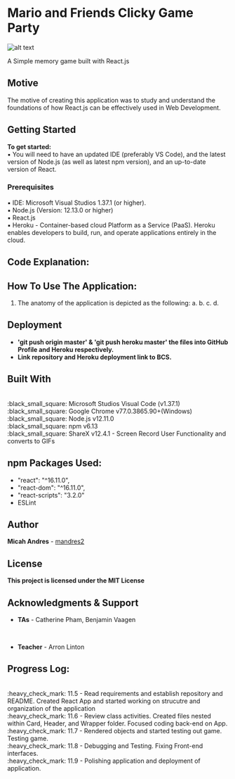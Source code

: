 # Mario and Friends Clicky Game Party

![alt text]('link')

A Simple memory game built with React.js

## Motive

The motive of creating this application was to study and understand the foundations of how React.js can be effectively used in Web Development.

## Getting Started

<b>To get started:</b>
<br>
:black_small_square: You will need to have an updated IDE (preferably VS Code), and the latest version of Node.js (as well as latest npm version), and an up-to-date version of React.

### Prerequisites

:black_small_square: IDE: Microsoft Visual Studios 1.37.1 (or higher).
<br>
:black_small_square: Node.js (Version: 12.13.0 or higher)
<br>
:black_small_square: React.js
<br>
:black_small_square: Heroku - Container-based cloud Platform as a Service (PaaS). Heroku enables developers to build, run, and operate applications entirely in the cloud.


## Code Explanation:

## How To Use The Application:

1. The anatomy of the application is depicted as the following:
   a.
   b.
   c.
   d.

## Deployment

- <b> 'git push origin master' & 'git push heroku master' the files into GitHub Profile and Heroku respectively.</b>
- <b> Link repository and Heroku deployment link to BCS.</b>

## Built With

<br>
:black_small_square: Microsoft Studios Visual Code (v1.37.1)
<br>
:black_small_square: Google Chrome v77.0.3865.90+(Windows)
<br>
:black_small_square: Node.js v12.11.0
<br>
:black_small_square: npm v6.13
<br>
:black_small_square: ShareX v12.4.1 - Screen Record User Functionality and converts to GIFs

## npm Packages Used:

* "react": "^16.11.0",
* "react-dom": "^16.11.0",
* "react-scripts": "3.2.0"
* ESLint

## Author

**Micah Andres** - [mandres2](https://github.com/mandres2)

## License

<b>This project is licensed under the MIT License</b>

## Acknowledgments & Support

- <b>TAs</b> - Catherine Pham, Benjamin Vaagen

<br>

- <b>Teacher</b> - Arron Linton

## Progress Log:

<br>
:heavy_check_mark: 11.5 - Read requirements and establish repository and README. Created React App and started working on strucutre and organization of the application
<br>
:heavy_check_mark: 11.6 - Review class activities. Created files nested within Card, Header, and Wrapper folder. Focused coding back-end on App.
<br>
:heavy_check_mark: 11.7 - Rendered objects and started testing out game. Testing game.
<br>
:heavy_check_mark: 11.8 - Debugging and Testing. Fixing Front-end interfaces.
<br>
:heavy_check_mark: 11.9 - Polishing application and deployment of application.